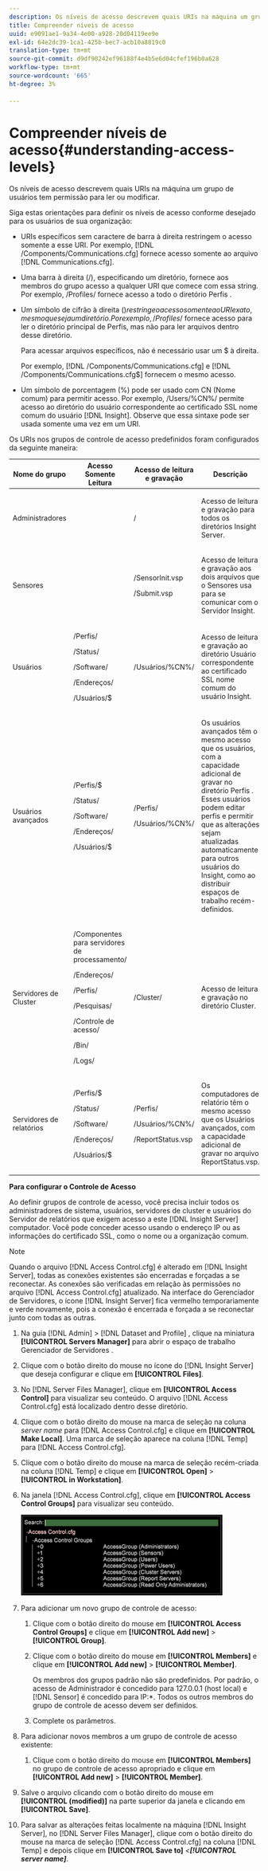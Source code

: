 ```yaml
---
description: Os níveis de acesso descrevem quais URIs na máquina um grupo de usuários tem permissão para ler ou modificar.
title: Compreender níveis de acesso
uuid: e9091ae1-9a34-4e00-a928-20d04119ee9e
exl-id: 64e2dc39-1ca1-425b-bec7-acb10a8819c0
translation-type: tm+mt
source-git-commit: d9df90242ef96188f4e4b5e6d04cfef196b0a628
workflow-type: tm+mt
source-wordcount: '665'
ht-degree: 3%

---
```


# Compreender níveis de acesso{#understanding-access-levels}

Os níveis de acesso descrevem quais URIs na máquina um grupo de usuários tem permissão para ler ou modificar.

Siga estas orientações para definir os níveis de acesso conforme desejado para os usuários de sua organização:

* URIs específicos sem caractere de barra à direita restringem o acesso somente a esse URI. Por exemplo, [!DNL /Components/Communications.cfg] fornece acesso somente ao arquivo [!DNL Communications.cfg].

* Uma barra à direita (/), especificando um diretório, fornece aos membros do grupo acesso a qualquer URI que comece com essa string. Por exemplo, /Profiles/ fornece acesso a todo o diretório Perfis .
* Um símbolo de cifrão à direita ($) restringe o acesso somente ao URI exato, mesmo que seja um diretório. Por exemplo, /Profiles/$ fornece acesso para ler o diretório principal de Perfis, mas não para ler arquivos dentro desse diretório.

   Para acessar arquivos específicos, não é necessário usar um $ à direita.

   Por exemplo, [!DNL /Components/Communications.cfg] e [!DNL /Components/Communications.cfg$] fornecem o mesmo acesso.

* Um símbolo de porcentagem (%) pode ser usado com CN (Nome comum) para permitir acesso. Por exemplo, /Users/%CN%/ permite acesso ao diretório do usuário correspondente ao certificado SSL nome comum do usuário [!DNL Insight]. Observe que essa sintaxe pode ser usada somente uma vez em um URI.

Os URIs nos grupos de controle de acesso predefinidos foram configurados da seguinte maneira:

<table id="table_8E6FDD741BF24E2DAD96A2919FAE6C7F"> 
 <thead> 
  <tr> 
   <th colname="col1" class="entry"> Nome do grupo </th> 
   <th colname="col2" class="entry"> Acesso Somente Leitura </th> 
   <th colname="col3" class="entry"> Acesso de leitura e gravação </th> 
   <th colname="col4" class="entry"> Descrição </th> 
  </tr> 
 </thead>
 <tbody> 
  <tr> 
   <td colname="col1"> <p>Administradores </p> </td> 
   <td colname="col2"> </td> 
   <td colname="col3"> <p>/ </p> </td> 
   <td colname="col4"> <p>Acesso de leitura e gravação para todos os diretórios <span class="keyword"> Insight Server</span>. </p> </td> 
  </tr> 
  <tr> 
   <td colname="col1"> <p>Sensores </p> </td> 
   <td colname="col2"> </td> 
   <td colname="col3"> <p>/SensorInit.vsp </p> <p>/Submit.vsp </p> </td> 
   <td colname="col4"> <p>Acesso de leitura e gravação aos dois arquivos que o <span class="wintitle"> Sensores</span> usa para se comunicar com o <span class="keyword"> Servidor Insight</span>. </p> </td> 
  </tr> 
  <tr> 
   <td colname="col1"> <p>Usuários </p> </td> 
   <td colname="col2"> <p>/Perfis/ </p> <p>/Status/ </p> <p>/Software/ </p> <p>/Endereços/ </p> <p>/Usuários/$ </p> </td> 
   <td colname="col3"> /Usuários/%CN%/ </td> 
   <td colname="col4"> <p>Acesso de leitura e gravação ao diretório Usuário correspondente ao certificado SSL nome comum do usuário <span class="keyword"> Insight</span>. </p> </td> 
  </tr> 
  <tr> 
   <td colname="col1"> <p>Usuários avançados </p> </td> 
   <td colname="col2"> <p>/Perfis/$ </p> <p>/Status/ </p> <p>/Software/ </p> <p>/Endereços/ </p> <p>/Usuários/$ </p> </td> 
   <td colname="col3"> <p>/Perfis/ </p> <p>/Usuários/%CN%/ </p> </td> 
   <td colname="col4"> <p>Os usuários avançados têm o mesmo acesso que os usuários, com a capacidade adicional de gravar no diretório Perfis . Esses usuários podem editar perfis e permitir que as alterações sejam atualizadas automaticamente para outros usuários do <span class="keyword"> Insight</span>, como ao distribuir espaços de trabalho recém-definidos. </p> </td> 
  </tr> 
  <tr> 
   <td colname="col1"> <p>Servidores de Cluster </p> </td> 
   <td colname="col2"> <p>/Componentes para servidores de processamento/ </p> <p>/Endereços/ </p> <p>/Perfis/ </p> <p>/Pesquisas/ </p> <p>/Controle de acesso/ </p> <p>/Bin/ </p> <p>/Logs/ </p> </td> 
   <td colname="col3"> <p>/Cluster/ </p> </td> 
   <td colname="col4"> <p>Acesso de leitura e gravação no diretório Cluster. </p> </td> 
  </tr> 
  <tr> 
   <td colname="col1"> <p>Servidores de relatórios </p> </td> 
   <td colname="col2"> <p>/Perfis/$ </p> <p>/Status/ </p> <p>/Software/ </p> <p>/Endereços/ </p> <p>/Usuários/$ </p> </td> 
   <td colname="col3"> <p>/Perfis/ </p> <p>/Usuários/%CN%/ </p> <p>/ReportStatus.vsp </p> </td> 
   <td colname="col4"> <p>Os computadores de relatório têm o mesmo acesso que os Usuários avançados, com a capacidade adicional de gravar no arquivo <span class="filepath"> ReportStatus.vsp</span>. </p> </td> 
  </tr> 
 </tbody> 
</table>

**Para configurar o Controle de Acesso**

Ao definir grupos de controle de acesso, você precisa incluir todos os administradores de sistema, usuários, servidores de cluster e usuários do Servidor de relatórios que exigem acesso a este [!DNL Insight Server] computador. Você pode conceder acesso usando o endereço IP ou as informações do certificado SSL, como o nome ou a organização comum.

>[!NOTE]
>
>Quando o arquivo [!DNL Access Control.cfg] é alterado em [!DNL Insight Server], todas as conexões existentes são encerradas e forçadas a se reconectar. As conexões são verificadas em relação às permissões no arquivo [!DNL Access Control.cfg] atualizado. Na interface do Gerenciador de Servidores, o ícone [!DNL Insight Server] fica vermelho temporariamente e verde novamente, pois a conexão é encerrada e forçada a se reconectar junto com todas as outras.

1. Na guia [!DNL Admin] > [!DNL Dataset and Profile] , clique na miniatura **[!UICONTROL Servers Manager]** para abrir o espaço de trabalho Gerenciador de Servidores .

1. Clique com o botão direito do mouse no ícone do [!DNL Insight Server] que deseja configurar e clique em **[!UICONTROL Files]**.

1. No [!DNL Server Files Manager], clique em **[!UICONTROL Access Control]** para visualizar seu conteúdo. O arquivo [!DNL Access Control.cfg] está localizado dentro desse diretório.

1. Clique com o botão direito do mouse na marca de seleção na coluna *server name* para [!DNL Access Control.cfg] e clique em **[!UICONTROL Make Local]**. Uma marca de seleção aparece na coluna [!DNL Temp] para [!DNL Access Control.cfg].

1. Clique com o botão direito do mouse na marca de seleção recém-criada na coluna [!DNL Temp] e clique em **[!UICONTROL Open]** > **[!UICONTROL in Workstation]**.

1. Na janela [!DNL Access Control.cfg], clique em **[!UICONTROL Access Control Groups]** para visualizar seu conteúdo.

   ![](assets/access_ctrl_cfg.png)

1. Para adicionar um novo grupo de controle de acesso:

   1. Clique com o botão direito do mouse em **[!UICONTROL Access Control Groups]** e clique em **[!UICONTROL Add new]** > **[!UICONTROL Group]**.

   1. Clique com o botão direito do mouse em **[!UICONTROL Members]** e clique em **[!UICONTROL Add new]** > **[!UICONTROL Member]**.

      Os membros dos grupos padrão não são predefinidos. Por padrão, o acesso de Administrador é concedido para 127.0.0.1 (host local) e [!DNL Sensor] é concedido para IP:*. Todos os outros membros do grupo de controle de acesso devem ser definidos.

   1. Complete os parâmetros.

1. Para adicionar novos membros a um grupo de controle de acesso existente:

   1. Clique com o botão direito do mouse em **[!UICONTROL Members]** no grupo de controle de acesso apropriado e clique em **[!UICONTROL Add new]** > **[!UICONTROL Member]**.

1. Salve o arquivo clicando com o botão direito do mouse em **[!UICONTROL (modified)]** na parte superior da janela e clicando em **[!UICONTROL Save]**.

1. Para salvar as alterações feitas localmente na máquina [!DNL Insight Server], no [!DNL Server Files Manager], clique com o botão direito do mouse na marca de seleção [!DNL Access Control.cfg] na coluna [!DNL Temp] e depois clique em **[!UICONTROL Save to]** *&lt;**[!UICONTROL server name]***.
